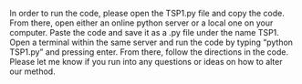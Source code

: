 In order to run the code, please open the TSP1.py file and copy the code. From there, open either an online python server or a local one on your computer. Paste the code and save it as a .py file under the name TSP1. Open a terminal within the same server and run the code by typing “python TSP1.py” and pressing enter. From there, follow the directions in the code. Please let me know if you run into any questions or ideas on how to alter our method.
